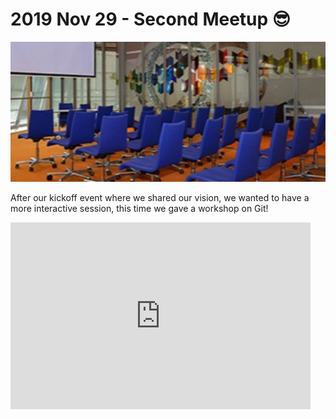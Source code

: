 # 2019 Nov 29 - Second Meetup 😎

![Untitled](../images/2ndmeetup.png)

After our kickoff event where we shared our vision, we wanted to have a more interactive session, this time we gave a workshop on Git!

<iframe src="https://docs.google.com/presentation/d/e/2PACX-1vQtUC2CM04Zzun3qI9P04nEuj9Lf0X795a-YoVfaN2aM0PqFIy4Av6cntBBpovSrk-iC_rb4zzdI7jI/embed?start=false&loop=false&delayms=3000" frameborder="0" width="480" height="299" allowfullscreen="true" mozallowfullscreen="true" webkitallowfullscreen="true"></iframe>
